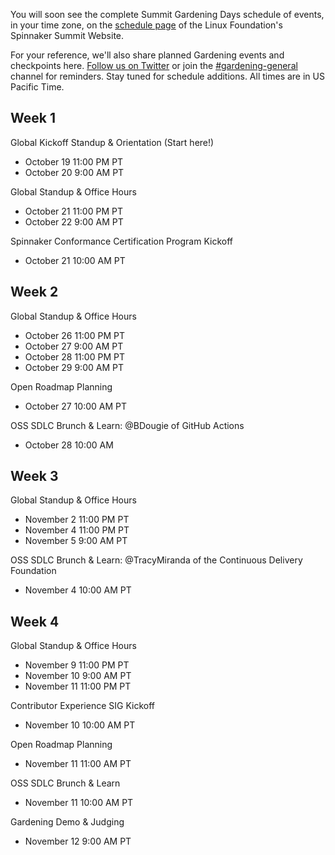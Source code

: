 You will soon see the complete Summit Gardening Days schedule of events, in your time zone, on the [schedule page](https://events.linuxfoundation.org/spinnaker-summit/program/schedule/) of the Linux Foundation's Spinnaker Summit Website. 

For your reference, we'll also share planned Gardening events and checkpoints here. [Follow us on Twitter](https://twitter.com/spinnakerio) or join the [#gardening-general](https://spinnakerteam.slack.com/archives/CV4A90DPF) channel for reminders. Stay tuned for schedule additions. All times are in US Pacific Time. 

## Week 1
Global Kickoff Standup & Orientation (Start here!)
- October 19 11:00 PM PT
- October 20 9:00 AM PT

Global Standup & Office Hours
- October 21 11:00 PM PT
- October 22 9:00 AM PT

Spinnaker Conformance Certification Program Kickoff
- October 21 10:00 AM PT

## Week 2
Global Standup & Office Hours
- October 26 11:00 PM PT
- October 27 9:00 AM PT
- October 28 11:00 PM PT
- October 29 9:00 AM PT

Open Roadmap Planning
- October 27 10:00 AM PT

OSS SDLC Brunch & Learn: @BDougie of GitHub Actions
- October 28 10:00 AM

## Week 3
Global Standup & Office Hours
- November 2 11:00 PM PT
- November 4 11:00 PM PT
- November 5 9:00 AM PT

OSS SDLC Brunch & Learn: @TracyMiranda of the Continuous Delivery Foundation
- November 4 10:00 AM PT

## Week 4
Global Standup & Office Hours
- November 9 11:00 PM PT
- November 10 9:00 AM PT
- November 11 11:00 PM PT

Contributor Experience SIG Kickoff
- November 10 10:00 AM PT

Open Roadmap Planning
- November 11 11:00 AM PT

OSS SDLC Brunch & Learn
- November 11 10:00 AM PT

Gardening Demo & Judging
- November 12 9:00 AM PT




